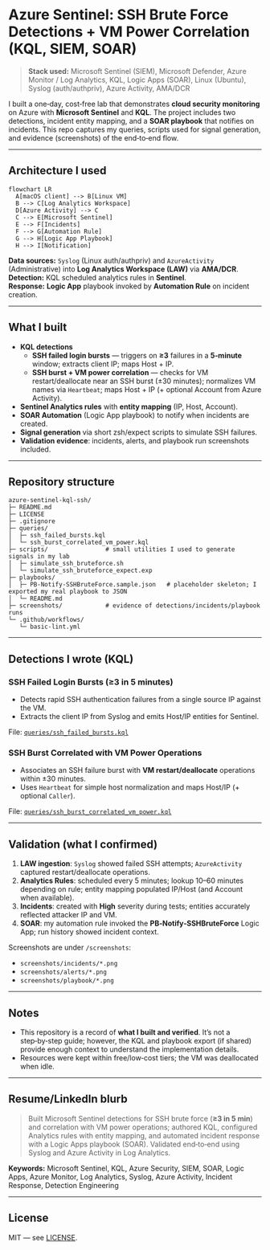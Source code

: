 # Azure Sentinel: SSH Brute Force Detections + VM Power Correlation (KQL, SIEM, SOAR)

> **Stack used:** Microsoft Sentinel (SIEM), Microsoft Defender, Azure Monitor / Log Analytics, KQL, Logic Apps (SOAR), Linux (Ubuntu), Syslog (auth/authpriv), Azure Activity, AMA/DCR

I built a one‑day, cost‑free lab that demonstrates **cloud security monitoring** on Azure with **Microsoft Sentinel** and **KQL**. The project includes two detections, incident entity mapping, and a **SOAR playbook** that notifies on incidents. This repo captures my queries, scripts used for signal generation, and evidence (screenshots) of the end‑to‑end flow.

---

## Architecture I used

```mermaid
flowchart LR
  A[macOS client] --> B[Linux VM]
  B --> C[Log Analytics Workspace]
  D[Azure Activity] --> C
  C --> E[Microsoft Sentinel]
  E --> F[Incidents]
  F --> G[Automation Rule]
  G --> H[Logic App Playbook]
  H --> I[Notification]
```

**Data sources:** `Syslog` (Linux auth/authpriv) and `AzureActivity` (Administrative) into **Log Analytics Workspace (LAW)** via **AMA/DCR**.  
**Detection:** KQL scheduled analytics rules in **Sentinel**.  
**Response:** **Logic App** playbook invoked by **Automation Rule** on incident creation.

---

## What I built

- **KQL detections**
  - **SSH failed login bursts** — triggers on **≥3** failures in a **5‑minute** window; extracts client IP; maps Host + IP.
  - **SSH burst + VM power correlation** — checks for VM restart/deallocate near an SSH burst (±30 minutes); normalizes VM names via `Heartbeat`; maps Host + IP (+ optional Account from Azure Activity).
- **Sentinel Analytics rules** with **entity mapping** (IP, Host, Account).
- **SOAR Automation** (Logic App playbook) to notify when incidents are created.
- **Signal generation** via short zsh/expect scripts to simulate SSH failures.
- **Validation evidence**: incidents, alerts, and playbook run screenshots included.

---

## Repository structure

```
azure-sentinel-kql-ssh/
├─ README.md
├─ LICENSE
├─ .gitignore
├─ queries/
│  ├─ ssh_failed_bursts.kql
│  └─ ssh_burst_correlated_vm_power.kql
├─ scripts/                # small utilities I used to generate signals in my lab
│  ├─ simulate_ssh_bruteforce.sh
│  └─ simulate_ssh_bruteforce_expect.exp
├─ playbooks/
│  ├─ PB-Notify-SSHBruteForce.sample.json   # placeholder skeleton; I exported my real playbook to JSON
│  └─ README.md
├─ screenshots/            # evidence of detections/incidents/playbook runs
└─ .github/workflows/
   └─ basic-lint.yml
```

---

## Detections I wrote (KQL)

### SSH Failed Login Bursts (≥3 in 5 minutes)

- Detects rapid SSH authentication failures from a single source IP against the VM.
- Extracts the client IP from Syslog and emits Host/IP entities for Sentinel.

File: [`queries/ssh_failed_bursts.kql`](queries/ssh_failed_bursts.kql)

### SSH Burst Correlated with VM Power Operations

- Associates an SSH failure burst with **VM restart/deallocate** operations within ±30 minutes.
- Uses `Heartbeat` for simple host normalization and maps Host/IP (+ optional `Caller`).

File: [`queries/ssh_burst_correlated_vm_power.kql`](queries/ssh_burst_correlated_vm_power.kql)

---

## Validation (what I confirmed)

1. **LAW ingestion**: `Syslog` showed failed SSH attempts; `AzureActivity` captured restart/deallocate operations.
2. **Analytics Rules**: scheduled every 5 minutes; lookup 10–60 minutes depending on rule; entity mapping populated IP/Host (and Account when available).
3. **Incidents**: created with **High** severity during tests; entities accurately reflected attacker IP and VM.
4. **SOAR**: my automation rule invoked the **PB‑Notify‑SSHBruteForce** Logic App; run history showed incident context.

Screenshots are under `/screenshots`:

- `screenshots/incidents/*.png`
- `screenshots/alerts/*.png`
- `screenshots/playbook/*.png`

---

## Notes

- This repository is a record of **what I built and verified**. It’s not a step‑by‑step guide; however, the KQL and playbook export (if shared) provide enough context to understand the implementation details.
- Resources were kept within free/low‑cost tiers; the VM was deallocated when idle.

---

## Resume/LinkedIn blurb

> Built Microsoft Sentinel detections for SSH brute force (**≥3 in 5 min**) and correlation with VM power operations; authored KQL, configured Analytics rules with entity mapping, and automated incident response with a Logic Apps playbook (SOAR). Validated end‑to‑end using Syslog and Azure Activity in Log Analytics.

**Keywords:** Microsoft Sentinel, KQL, Azure Security, SIEM, SOAR, Logic Apps, Azure Monitor, Log Analytics, Syslog, Azure Activity, Incident Response, Detection Engineering

---

## License

MIT — see [LICENSE](LICENSE).
